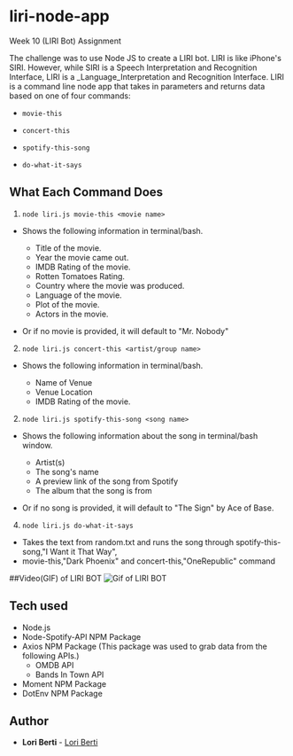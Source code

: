 # liri-node-app
Week 10 (LIRI Bot) Assignment

The challenge was to use Node JS to create a LIRI bot.  LIRI is like iPhone's SIRI.  However, while SIRI is a Speech Interpretation and Recognition Interface, LIRI  is a _Language_Interpretation and Recognition Interface.  LIRI is a command line node app that takes in parameters and returns data based on one of four commands:

  * `movie-this`

  * `concert-this`

  * `spotify-this-song`

  * `do-what-it-says`

## What Each Command Does

1. `node liri.js movie-this <movie name>`

  * Shows the following information in terminal/bash.

    * Title of the movie.
    * Year the movie came out.
    * IMDB Rating of the movie.
    * Rotten Tomatoes Rating.
    * Country where the movie was produced.
    * Language of the movie.
    * Plot of the movie.
    * Actors in the movie.

  * Or if no movie is provided, it will default to "Mr. Nobody"

2. `node liri.js concert-this <artist/group name>`

  * Shows the following information in terminal/bash.

    * Name of Venue
    * Venue Location
    * IMDB Rating of the movie.

2. `node liri.js spotify-this-song <song name>`

  * Shows the following information about the song in terminal/bash window.
    * Artist(s)
    * The song's name
    * A preview link of the song from Spotify
    * The album that the song is from

  * Or if no song is provided, it will default to "The Sign" by Ace of Base.

4. `node liri.js do-what-it-says`

  * Takes the text from random.txt and runs the song through spotify-this-song,"I Want it That Way",
  * movie-this,"Dark Phoenix"  and concert-this,"OneRepublic" command


##Video(GIF) of LIRI BOT
![Gif of LIRI BOT](LIRIBOT.gif)

## Tech used
- Node.js
- Node-Spotify-API NPM Package
- Axios NPM Package (This package was used to grab data from the following APIs.)
    * OMDB API
    * Bands In Town API
- Moment NPM Package
- DotEnv NPM Package 

## Author

* **Lori Berti** - [Lori Berti](https://github.com/lberti92)